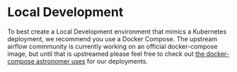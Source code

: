 # Local Development

To best create a Local Development environment that mimics a Kubernetes deployment,
 we recommend you use a Docker Compose. The upstream airflow commmunity is currently working
 on an official docker-compose image, but until that is upstreamed please feel free to check out
[the docker-compose astronomer uses](https://github.com/astronomer/astro-cli/blob/master/airflow/include/composeyml.go)
for our deployments.